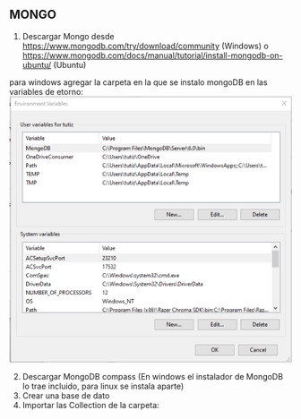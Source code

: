 ## MONGO

1. Descargar Mongo desde https://www.mongodb.com/try/download/community (Windows) o https://www.mongodb.com/docs/manual/tutorial/install-mongodb-on-ubuntu/ (Ubuntu)

para windows agregar la carpeta en la que se instalo mongoDB en las variables de etorno:
![Entorno](https://github.com/ShunZhouZ/CarpasGuajardo/blob/80f32d6d237f80fe36d4751bce01fa7de698b4a8/Mongo/Entorno.png?raw=true)

2. Descargar MongoDB compass (En windows el instalador de MongoDB lo trae incluido, para linux se instala aparte)
3. Crear una base de dato
4. Importar las Collection de la carpeta:
